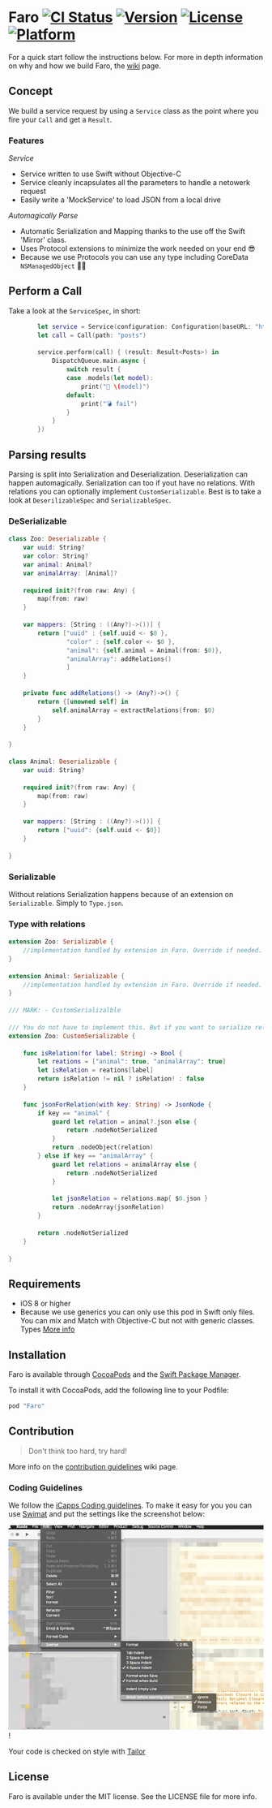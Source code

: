 Faro
[![CI Status](http://img.shields.io/travis/icapps/ios-faro.svg?style=flat)](https://travis-ci.org/icapps/ios-faro) [![Version](https://img.shields.io/cocoapods/v/Faro.svg?style=flat)](http://cocoapods.org/pods/Faro) [![License](https://img.shields.io/cocoapods/l/Faro.svg?style=flat)](http://cocoapods.org/pods/Faro) [![Platform](https://img.shields.io/cocoapods/p/Faro.svg?style=flat)](http://cocoapods.org/pods/Faro)
======

For a quick start follow the instructions below. For more in depth information on why and how we build Faro, the [wiki](https://github.com/icapps/ios-faro/wiki) page.

## Concept
We build a service request by using a `Service` class as the point where you fire your `Call` and get a `Result`.

### Features

*Service*
* Service written to use Swift without Objective-C
* Service cleanly incapsulates all the parameters to handle a netowerk request
* Easily write a 'MockService' to load JSON from a local drive

*Automagically Parse*
* Automatic Serialization and Mapping thanks to the use off the Swift 'Mirror' class.
* Uses Protocol extensions to minimize the work needed on your end 😎
* Because we use Protocols you can use any type including CoreData `NSManagedObject` 💪🏼

## Perform a Call

Take a look at the `ServiceSpec`, in short:
```swift
        let service = Service(configuration: Configuration(baseURL: "http://jsonplaceholder.typicode.com")
        let call = Call(path: "posts")

        service.perform(call) { (result: Result<Posts>) in
            DispatchQueue.main.async {
                switch result {
                case .models(let model):
                    print("🎉 \(model)")
                default:
                    print("💣 fail")
                }
            }
        })
```
## Parsing results

Parsing is split into Serialization and Deserialization. Deserialization can happen automagically. Serialization can too if yout have no relations. With relations you can optionally implement `CustomSerializable`.
Best is to take a look at `DeserilizableSpec` and `SerializableSpec`.

### DeSerializable

```swift
class Zoo: Deserializable {
    var uuid: String?
    var color: String?
    var animal: Animal?
    var animalArray: [Animal]?

    required init?(from raw: Any) {
        map(from: raw)
    }

    var mappers: [String : ((Any?)->())] {
        return ["uuid" : {self.uuid <- $0 },
                "color" : {self.color <- $0 },
                "animal": {self.animal = Animal(from: $0)},
                "animalArray": addRelations()
                ]
    }

    private func addRelations() -> (Any?)->() {
        return {[unowned self] in
            self.animalArray = extractRelations(from: $0)
        }
    }

}

class Animal: Deserializable {
    var uuid: String?

    required init?(from raw: Any) {
        map(from: raw)
    }

    var mappers: [String : ((Any?)->())] {
        return ["uuid": {self.uuid <- $0}]
    }

}
```
### Serializable

Without relations Serialization happens because of an extension on `Serializable`. Simply to `Type.json`.

### Type with relations
```swift
extension Zoo: Serializable {
    //implementation handled by extension in Faro. Override if needed.
}

extension Animal: Serializable {
    //implementation handled by extension in Faro. Override if needed.
}

/// MARK: - CustomSerializalble

/// You do not have to implement this. But if you want to serialize relations you have to.
extension Zoo: CustomSerializable {

    func isRelation(for label: String) -> Bool {
        let reations = ["animal": true, "animalArray": true]
        let isRelation = reations[label]
        return isRelation != nil ? isRelation! : false
    }

    func jsonForRelation(with key: String) -> JsonNode {
        if key == "animal" {
            guard let relation = animal?.json else {
                return .nodeNotSerialized
            }
            return .nodeObject(relation)
        } else if key == "animalArray" {
            guard let relations = animalArray else {
                return .nodeNotSerialized
            }

            let jsonRelation = relations.map{ $0.json }
            return .nodeArray(jsonRelation)
        }

        return .nodeNotSerialized
    }

}
```

## Requirements

- iOS 8 or higher
- Because we use generics you can only use this pod in Swift only files. You can mix and Match with Objective-C but not with generic classes.  Types [More info](https://developer.apple.com/library/ios/documentation/Swift/Conceptual/BuildingCocoaApps/InteractingWithObjective-CAPIs.html#//apple_ref/doc/uid/TP40014216-CH4-ID53)

## Installation

Faro is available through [CocoaPods](http://cocoapods.org) and the [Swift Package Manager](https://swift.org/package-manager/).

To install it with CocoaPods, add the following line to your Podfile:

```ruby
pod "Faro"
```

## Contribution

> Don't think too hard, try hard!

More info on the [contribution guidelines](https://github.com/icapps/ios-faro/wiki/Contribution) wiki page.

### Coding Guidelines

We follow the [iCapps Coding guidelines](https://github.com/icapps/coding-guidelines/tree/master/iOS/Swift). To make it easy for you you can use [Swimat](https://github.com/Jintin/Swimat) and put the settings like the screenshot below:

![fit](DocumentationImages/SwimatSettings.png)!

Your code is checked on style with [Tailor](https://github.com/sleekbyte/tailor)

## License

Faro is available under the MIT license. See the LICENSE file for more info.
